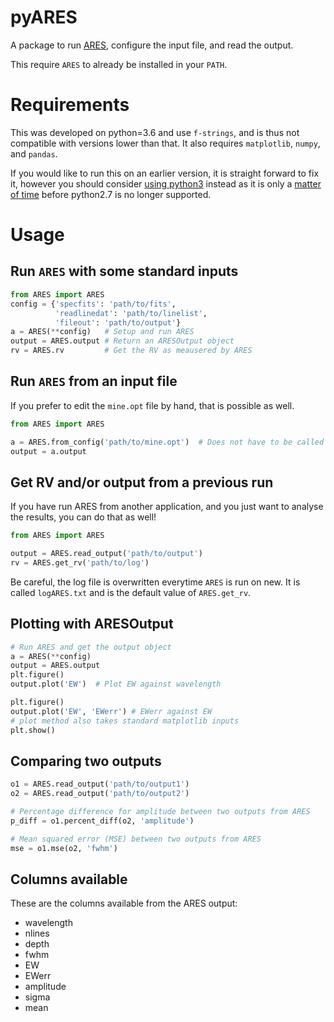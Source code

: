 # pyARES
A package to run [ARES](https://github.com/sousasag/ARES), configure the input file, and read the output.

This require `ARES` to already be installed in your `PATH`.

# Requirements
This was developed on python=3.6 and use `f-strings`, and is thus not compatible with versions lower than that.
It also requires `matplotlib`, `numpy`, and `pandas`.

If you would like to run this on an earlier version, it is straight forward to fix it, however you should consider
[using python3](https://python3statement.org/) instead as it is only a [matter of time](https://pythonclock.org/)
before python2.7 is no longer supported.


# Usage
## Run `ARES` with some standard inputs

```python
from ARES import ARES
config = {'specfits': 'path/to/fits',
          'readlinedat': 'path/to/linelist',
          'fileout': 'path/to/output'}
a = ARES(**config)   # Setup and run ARES
output = ARES.output # Return an ARESOutput object
rv = ARES.rv         # Get the RV as meausered by ARES
```

## Run `ARES` from an input file
If you prefer to edit the `mine.opt` file by hand, that is possible as well.
```python
from ARES import ARES

a = ARES.from_config('path/to/mine.opt')  # Does not have to be called mine.opt, but need same structure
output = a.output
```


## Get RV and/or output from a previous run
If you have run ARES from another application, and you just want to analyse the results, you can do that as well!
```python
from ARES import ARES

output = ARES.read_output('path/to/output')
rv = ARES.get_rv('path/to/log')
```
Be careful, the log file is overwritten everytime `ARES` is run on new. It is called `logARES.txt` and is the default
value of `ARES.get_rv`.


## Plotting with ARESOutput
```python
# Run ARES and get the output object
a = ARES(**config)
output = ARES.output
plt.figure()
output.plot('EW')  # Plot EW against wavelength

plt.figure()
output.plot('EW', 'EWerr') # EWerr against EW
# plot method also takes standard matplotlib inputs
plt.show()
```

## Comparing two outputs
```python
o1 = ARES.read_output('path/to/output1')
o2 = ARES.read_output('path/to/output2')

# Percentage difference for amplitude between two outputs from ARES
p_diff = o1.percent_diff(o2, 'amplitude')

# Mean squared error (MSE) between two outputs from ARES
mse = o1.mse(o2, 'fwhm')
```

## Columns available
These are the columns available from the ARES output:
* wavelength
* nlines
* depth
* fwhm
* EW
* EWerr
* amplitude
* sigma
* mean